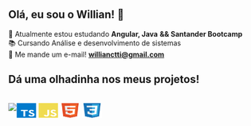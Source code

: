 ## Olá, eu sou o Willian! 👋

🌱 Atualmente estou estudando <strong>Angular, Java</strong> <strong> && Santander Bootcamp  </strong> <br>
📚 Cursando Análise e desenvolvimento de sistemas <br>
📧 Me mande um e-mail! <strong> willianctti@gmail.com </strong>
<h2>Dá uma olhadinha nos meus projetos! </h2>

<div style="display: inline_block"><br>
  <img align="center" alt="Rafa-Ts" height="30" width="40" src="https://raw.githubusercontent.com/devicons/devicon/master/icons/typescript/typescript-plain.svg">
  <img align="center" alt="Rafa-Js" height="30" width="40" src="https://raw.githubusercontent.com/devicons/devicon/master/icons/javascript/javascript-plain.svg">
  <img align="left" height="30" src="https://raw.githubusercontent.com/jakeliny/jakeliny/master/images/nodejs.png">
  <img align="center" alt="Rafa-HTML" height="30" width="40" src="https://raw.githubusercontent.com/devicons/devicon/master/icons/html5/html5-original.svg">
  <img align="center" alt="Rafa-CSS" height="30" width="40" 
  <img align="center" alt="Rafa-CSS" height="30" width="40" src="https://raw.githubusercontent.com/devicons/devicon/master/icons/css3/css3-original.svg">

